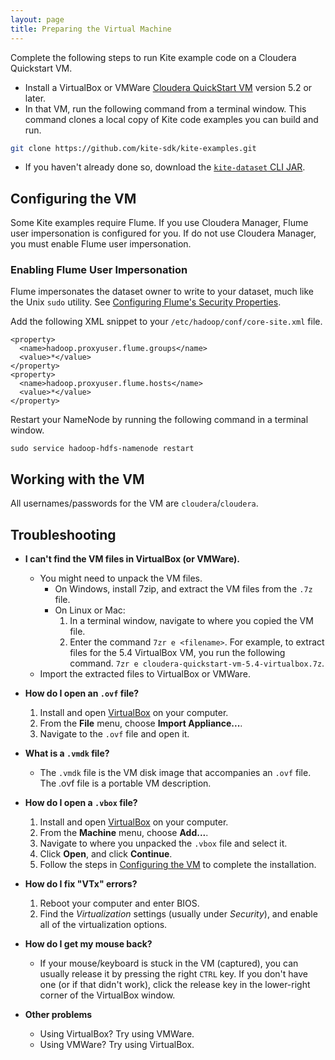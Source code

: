 ```yaml
---
layout: page
title: Preparing the Virtual Machine
---
```


Complete the following steps to run Kite example code on a Cloudera Quickstart VM.

* Install a VirtualBox or VMWare [Cloudera QuickStart VM][getvm] version 5.2 or later.
* In that VM, run the following command from a terminal window. This command clones a local copy of Kite code examples you can build and run.

```bash
git clone https://github.com/kite-sdk/kite-examples.git
```

* If you haven't already done so, download the [`kite-dataset` CLI JAR][install-cli].

[getvm]: http://www.cloudera.com/content/support/en/downloads/quickstart_vms.html
[install-cli]:{{site.baseurl}}/Install-Kite.html

## Configuring the VM

Some Kite examples require Flume. If you use Cloudera Manager, Flume user impersonation is configured for you. If do not use Cloudera Manager, you must enable Flume user impersonation.

### Enabling Flume User Impersonation

Flume impersonates the dataset owner to write to your dataset, much like the Unix `sudo` utility. See [Configuring Flume's Security Properties](http://www.cloudera.com/content/cloudera-content/cloudera-docs/CDH5/latest/CDH5-Security-Guide/cdh5sg_flume_security_props.html#topic_4_2_1_unique_1).

Add the following XML snippet to your `/etc/hadoop/conf/core-site.xml` file.

```
<property>
  <name>hadoop.proxyuser.flume.groups</name>
  <value>*</value>
</property>
<property>
  <name>hadoop.proxyuser.flume.hosts</name>
  <value>*</value>
</property>
```

Restart your NameNode by running the following command in a terminal window.

```
sudo service hadoop-hdfs-namenode restart
```

## Working with the VM

All usernames/passwords for the VM are `cloudera`/`cloudera`.

## Troubleshooting

* __I can't find the VM files in VirtualBox (or VMWare).__
  * You might need to unpack the VM files.
    * On Windows, install 7zip, and extract the VM files from the `.7z` file.   
    * On Linux or Mac:
      1. In a terminal window, navigate to where you copied the VM file.
      1. Enter the command `7zr e <filename>`. For example, to extract files for the 5.4 VirtualBox VM, you  run the following command.
      `7zr e cloudera-quickstart-vm-5.4-virtualbox.7z`.
  * Import the extracted files to VirtualBox or VMWare.

* __How do I open an `.ovf` file?__
  1. Install and open [VirtualBox][vbox] on your computer.
  1. From the __File__ menu, choose __Import Appliance...__.
  1. Navigate to the `.ovf` file and open it.

* __What is a `.vmdk` file?__
  * The `.vmdk` file is the VM disk image that accompanies an `.ovf` file. The .ovf file is a portable VM description.

* __How do I open a `.vbox` file?__
  1. Install and open [VirtualBox][vbox] on your computer.
  1. From the __Machine__ menu, choose __Add...__.
  1. Navigate to where you unpacked the `.vbox` file and select it.
  1. Click __Open__, and click __Continue__.
  1. Follow the steps in [Configuring the VM](#configuring-the-vm) to complete the installation.

* __How do I fix "VTx" errors?__
  1. Reboot your computer and enter BIOS.
  1. Find the _Virtualization_ settings (usually under _Security_), and enable all of the virtualization options.

* __How do I get my mouse back?__
  * If your mouse/keyboard is stuck in the VM (captured), you can usually release it by pressing the right `CTRL` key. If you don't have one (or if that didn't work), click the release key in the lower-right corner of the VirtualBox window.

* __Other problems__
  * Using VirtualBox? Try using VMWare.
  * Using VMWare? Try using VirtualBox.

[vbox]: https://www.virtualbox.org/wiki/Downloads